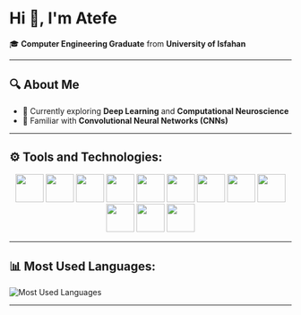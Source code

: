 # Hi 👋, I'm Atefe

🎓 **Computer Engineering Graduate** from **University of Isfahan**  

---

## 🔍 About Me
- 🌱 Currently exploring **Deep Learning** and **Computational Neuroscience**  
- 🧠 Familiar with **Convolutional Neural Networks (CNNs)**  

---

## ⚙️ Tools and Technologies:
<p align="center">
  <img src="https://upload.wikimedia.org/wikipedia/commons/thumb/1/18/C_Programming_Language.svg/570px-C_Programming_Language.svg.png?20201031132917" width="50" />
  <img src="https://upload.wikimedia.org/wikipedia/commons/c/c3/Python-logo-notext.svg" width="50" />
  <img src="https://www.svgrepo.com/show/354240/pytorch.svg" width="50" />
  <img src="https://upload.wikimedia.org/wikipedia/commons/thumb/2/2d/Tensorflow_logo.svg/173px-Tensorflow_logo.svg.png?20170429160244" width="50" />
  <img src="https://upload.wikimedia.org/wikipedia/commons/thumb/0/05/Scikit_learn_logo_small.svg/390px-Scikit_learn_logo_small.svg.png" width="50" />
  <img src="https://www.svgrepo.com/show/353657/django-icon.svg" width="50" />
  <img src="https://www.svgrepo.com/show/331760/sql-database-generic.svg" width="50" />
  <img src="https://upload.wikimedia.org/wikipedia/commons/thumb/f/f1/Icons8_flat_linux.svg/768px-Icons8_flat_linux.svg.png?20170610200026" width="50" />
  <img src="https://www.svgrepo.com/show/303388/java-4-logo.svg" width="50" />
  <img src="https://www.svgrepo.com/show/354202/postman-icon.svg" width="50" />
  <img src="https://cdn.iconscout.com/icon/free/png-512/free-arduino-logo-icon-download-in-svg-png-gif-file-formats--brand-development-tools-pack-logos-icons-226072.png?f=webp&w=256" width="50" />
  <img src="https://www.svgrepo.com/show/452202/figma.svg" width="50" />

</p>

---

## 📊 Most Used Languages:
<p align="left">
  <img src="https://github-readme-stats.vercel.app/api/top-langs/?username=A00163&layout=compact&theme=radical" alt="Most Used Languages" />
</p>

---

